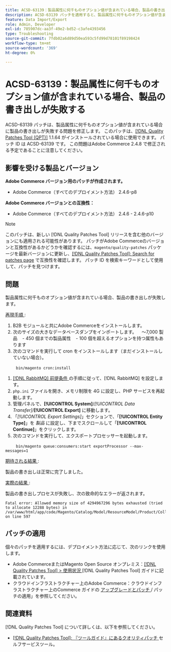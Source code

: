```yaml
---
title: ACSD-63139：製品属性に何千ものオプション値が含まれている場合、製品の書き出しが失敗する
description: ACSD-63139 パッチを適用すると、製品属性に何千ものオプション値が含まれている場合に製品の書き出しが失敗するAdobe Commerceの問題を修正できます。
feature: Data Import/Export
role: Admin, Developer
exl-id: 785907dc-aa3f-49e2-bd52-c3afe4393456
type: Troubleshooting
source-git-commit: 7fdb02a6d89d50ea593c5fd99d78101f89198424
workflow-type: tm+mt
source-wordcount: '369'
ht-degree: 0%

---
```


# ACSD-63139：製品属性に何千ものオプション値が含まれている場合、製品の書き出しが失敗する

ACSD-63139 パッチは、製品属性に何千ものオプション値が含まれている場合に製品の書き出しが失敗する問題を修正します。 このパッチは、[[!DNL Quality Patches Tool (QPT)]](/help/tools/quality-patches-tool/quality-patches-tool-to-self-serve-quality-patches.md) 1.1.64 がインストールされている場合に使用できます。 パッチ ID は ACSD-63139 です。 この問題はAdobe Commerce 2.4.8 で修正される予定であることに注意してください。

## 影響を受ける製品とバージョン

**Adobe Commerce バージョン用のパッチが作成されます。**

* Adobe Commerce（すべてのデプロイメント方法） 2.4.6-p8

**Adobe Commerce バージョンとの互換性：**

* Adobe Commerce（すべてのデプロイメント方法） 2.4.6 - 2.4.6-p10

>[!NOTE]
>
>このパッチは、新しい [!DNL Quality Patches Tool] リリースを含む他のバージョンにも適用される可能性があります。 パッチがAdobe Commerceのバージョンと互換性があるかどうかを確認するには、`magento/quality-patches` パッケージを最新バージョンに更新し、[[!DNL Quality Patches Tool]: Search for patches page](https://experienceleague.adobe.com/tools/commerce-quality-patches/index.html) で互換性を確認します。 パッチ ID を検索キーワードとして使用して、パッチを見つけます。

## 問題

製品属性に何千ものオプション値が含まれている場合、製品の書き出しが失敗します。

<u> 再現手順 </u>:

1. B2B モジュールと共にAdobe Commerceをインストールします。
1. 次のサイズの大きなデータベースダンプをインポートします。
   ～7,000 製品
   &#x200B;- 450 個までの製品属性
   &#x200B;- 100 個を超えるオプションを持つ属性もあります
1. 次のコマンドを実行して cron をインストールします（まだインストールしていない場合）。

   ```
   bin/magento cron:install
   ```

1. [[!DNL RabbitMQ]  前提条件 ](https://experienceleague.adobe.com/en/docs/commerce-operations/installation-guide/prerequisites/rabbitmq) の手順に従って、[!DNL RabbitMQ] を設定します。
1. `php.ini` ファイルを開き、メモリ制限を 4G に設定し、PHP サービスを再起動します。
1. 管理パネルで、**[!UICONTROL System]**/*[!UICONTROL Data Transfer]*/**[!UICONTROL Export]** に移動します。
1. 「*[!UICONTROL Export Settings]*」セクションで、「**[!UICONTROL Entity Type]**」を *製品* に設定し、下までスクロールして「**[!UICONTROL Continue]**」をクリックします。
1. 次のコマンドを実行して、エクスポートプロセッサーを起動します。

   ```
   bin/magento queue:consumers:start exportProcessor --max-messages=1
   ```

<u> 期待される結果 </u>:

製品の書き出しは正常に完了しました。

<u> 実際の結果 </u>:

製品の書き出しプロセスが失敗し、次の致命的なエラーが返されます。

```
Fatal error: Allowed memory size of 4294967296 bytes exhausted (tried to allocate 12288 bytes) in /var/www/html/app/code/Magento/Catalog/Model/ResourceModel/Product/Collection.php on line 597
```

## パッチの適用

個々のパッチを適用するには、デプロイメント方法に応じて、次のリンクを使用します。

* Adobe CommerceまたはMagento Open Source オンプレミス：[[!DNL Quality Patches Tool] > 使用状況 ](/help/tools/quality-patches-tool/usage.md) [!DNL Quality Patches Tool] ガイドに記載されています。
* クラウドインフラストラクチャー上のAdobe Commerce：クラウドインフラストラクチャー上のCommerce ガイドの [ アップグレードとパッチ ](https://experienceleague.adobe.com/docs/commerce-cloud-service/user-guide/develop/upgrade/apply-patches.html)/ パッチの適用」を参照してください。

## 関連資料

[!DNL Quality Patches Tool] について詳しくは、以下を参照してください。

* [[!DNL Quality Patches Tool]: 『ツールガイド』にあるクオリティパッチ ](/help/tools/quality-patches-tool/quality-patches-tool-to-self-serve-quality-patches.md) セルフサービスツール。
